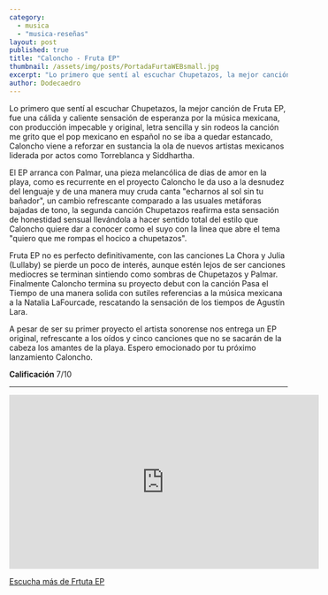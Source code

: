 ```yaml
---
category: 
  - musica
  - "musica-reseñas"
layout: post
published: true
title: "Caloncho - Fruta EP"
thumbnail: /assets/img/posts/PortadaFurtaWEBsmall.jpg
excerpt: "Lo primero que sentí al escuchar Chupetazos, la mejor canción de Fruta EP, fue una cálida y caliente sensación de esperanza por la música mexicana"
author: Dodecaedro
---
```


Lo primero que sentí al escuchar Chupetazos, la mejor canción de Fruta EP, fue una cálida y caliente sensación de esperanza por la música mexicana, con producción impecable y original, letra sencilla y sin rodeos la canción me grito que el pop mexicano en español no se iba a quedar estancado, Caloncho viene a reforzar en sustancia la ola de nuevos artistas mexicanos liderada por actos como Torreblanca y Siddhartha.

El EP arranca con  Palmar, una pieza melancólica de dias de amor en la playa, como es recurrente en el proyecto Caloncho le da uso a la desnudez del lenguaje y de una manera muy cruda canta "echarnos al sol sin tu bañador", un cambio refrescante comparado a las usuales metáforas bajadas de tono, la segunda canción Chupetazos reafirma esta sensación de honestidad sensual llevándola a hacer sentido total del estilo que Caloncho quiere dar a conocer como el suyo con la linea que abre el tema "quiero que me rompas el hocico a chupetazos".

Fruta EP no es perfecto definitivamente, con las canciones La Chora y Julia (Lullaby) se pierde un poco de interés, aunque estén lejos de ser canciones mediocres se terminan sintiendo como sombras de Chupetazos y Palmar. Finalmente Caloncho termina su proyecto debut con la canción Pasa el Tiempo de una manera solida con sutiles referencias a la música mexicana a la Natalia LaFourcade, rescatando la sensación de los tiempos de Agustín Lara.

A pesar de ser su primer proyecto el artista sonorense nos entrega un EP original, refrescante a los oídos y cinco canciones que no se sacarán de la cabeza los amantes de la playa. Espero emocionado por tu próximo lanzamiento Caloncho.

**Calificación** 7/10

<hr>

<iframe width="560" height="315" src="https://www.youtube.com/embed/IY1rg7712Hc" frameborder="0" allowfullscreen></iframe>

[Escucha más de Frtuta EP](http://caloncho.mx/index/)